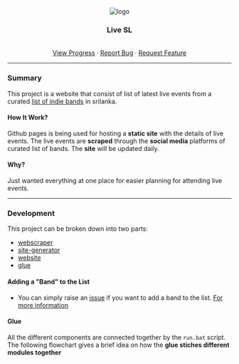 <!-- PROJECT LOGO -->
<br />
<p style="text-align: center" align="center">
  <a href="https://github.com/opensrilanka/livesl">
  </a>
  <img src=".images/logo.png" alt="logo"> 
  <h3 align="center">Live SL</h3>
  <p align="center">
    <br />
    <a href="https://github.com/opensrilanka/livesl/projects">View Progress</a>
    ·
    <a href="https://github.com/opensrilanka/livesl/issues">Report Bug</a>
    ·
    <a href="https://github.com/opensrilanka/livesl/issues">Request Feature</a>
  </p>
</p>

---

### Summary

This project is a website that consist of list of latest live events from a curated [list of indie bands](bands.html) in srilanka.  

#### How It Work?

Github pages is being used for hosting a **static site** with the details of live events. The live events are **scraped** through the **social media** platforms of curated list of bands. The **site** will be updated daily. 

<TODO explain the other parts later>

#### Why?

Just wanted everything at one place for easier planning for attending live events. 

---

### Development

This project can be broken down into two parts:

- [webscraper](scraper/README.md)
- [site-generator](sitegen/README.md)
- [website]()
- [glue](README.md#glue)

<TODO add website branch here>

#### Adding a "Band" to the List

- You can simply raise an [issue]() if you want to add a band to the list. [For more information](scraper/README.md#band-list)
<TODO make a template for adding a certain band>

#### Glue

All the different components are connected together by the `run.bat` script. The following flowchart gives a brief idea on how the **glue stiches different modules together** 
